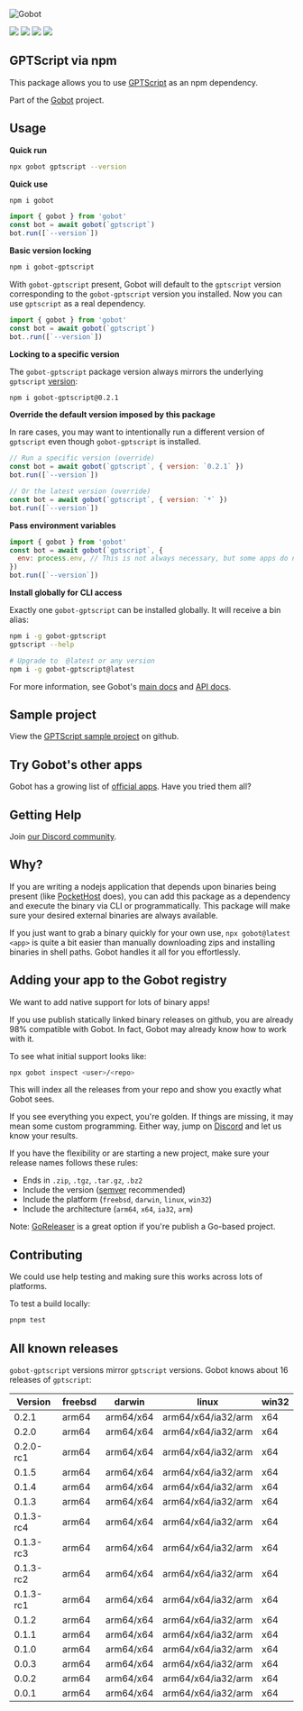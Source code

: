 ![Gobot](https://raw.githubusercontent.com/benallfree/gobot/v1.0.0-alpha.32/assets/gobot-banner-300x.png)

![](https://img.shields.io/npm/v/gobot-gptscript) ![](https://img.shields.io/npm/dt/gobot-gptscript) ![](https://img.shields.io/github/commit-activity/t/benallfree/gobot) ![](https://img.shields.io/github/stars/benallfree/gobot)

## GPTScript via npm

This package allows you to use [GPTScript](https://gptscript.ai/) as an npm dependency.

Part of the [Gobot](https://www.npmjs.com/package/gobot) project.

## Usage

**Quick run**

```bash
npx gobot gptscript --version
```

**Quick use**

```bash
npm i gobot
```

```js
import { gobot } from 'gobot'
const bot = await gobot(`gptscript`)
bot.run([`--version`])
```

**Basic version locking**

```bash
npm i gobot-gptscript
```

With `gobot-gptscript` present, Gobot will default to the `gptscript` version corresponding to the `gobot-gptscript` version you installed. Now you can use `gptscript` as a real dependency.

```js
import { gobot } from 'gobot'
const bot = await gobot(`gptscript`)
bot..run([`--version`])
```

**Locking to a specific version**

The `gobot-gptscript` package version always mirrors the underlying `gptscript` [version](#known-versions):

```bash
npm i gobot-gptscript@0.2.1
```

**Override the default version imposed by this package**

In rare cases, you may want to intentionally run a different version of `gptscript` even though `gobot-gptscript` is installed.

```js
// Run a specific version (override)
const bot = await gobot(`gptscript`, { version: `0.2.1` })
bot.run([`--version`])

// Or the latest version (override)
const bot = await gobot(`gptscript`, { version: `*` })
bot.run([`--version`])
```

**Pass environment variables**

```js
import { gobot } from 'gobot'
const bot = await gobot(`gptscript`, {
  env: process.env, // This is not always necessary, but some apps do need it
})
bot.run([`--version`])
```

**Install globally for CLI access**

Exactly one `gobot-gptscript` can be installed globally. It will receive a bin alias:

```bash
npm i -g gobot-gptscript
gptscript --help

# Upgrade to  @latest or any version
npm i -g gobot-gptscript@latest
```

For more information, see Gobot's [main docs](https://www.npmjs.com/package/gobot) and [API docs](https://github.com/benallfree/gobot/blob/v1.0.0-alpha.32/docs/readme.md).

## Sample project

View the [GPTScript sample project](https://github.com/benallfree/gobot/tree/v1.0.0-alpha.32/src/apps/gptscript/sample-project) on github.

## Try Gobot's other apps

Gobot has a growing list of [official apps](https://www.npmjs.com/package/gobot#official-gobot-apps). Have you tried them all?

## Getting Help

Join [our Discord community](https://discord.gg/977kMmFnXc).

## Why?

If you are writing a nodejs application that depends upon binaries being present (like [PocketHost](https://github.com/pockethost/pockethost) does), you can add this package as a dependency and execute the binary via CLI or programmatically. This package will make sure your desired external binaries are always available.

If you just want to grab a binary quickly for your own use, `npx gobot@latest <app>` is quite a bit easier than manually downloading zips and installing binaries in shell paths. Gobot handles it all for you effortlessly.

## Adding your app to the Gobot registry

We want to add native support for lots of binary apps!

If you use publish statically linked binary releases on github, you are already 98% compatible with Gobot. In fact, Gobot may already know how to work with it.

To see what initial support looks like:

```bash
npx gobot inspect <user>/<repo>
```

This will index all the releases from your repo and show you exactly what Gobot sees.

If you see everything you expect, you're golden. If things are missing, it may mean some custom programming. Either way, jump on [Discord](https://discord.gg/977kMmFnXc) and let us know your results.

If you have the flexibility or are starting a new project, make sure your release names follows these rules:

- Ends in `.zip`, `.tgz`, `.tar.gz`, `.bz2`
- Include the version ([semver](https://semver.org) recommended)
- Include the platform (`freebsd`, `darwin`, `linux`, `win32`)
- Include the architecture (`arm64`, `x64`, `ia32`, `arm`)

Note: [GoReleaser](https://goreleaser.com/) is a great option if you're publish a Go-based project.

## Contributing

We could use help testing and making sure this works across lots of platforms.

To test a build locally:

```bash
pnpm test
```

## All known releases

`gobot-gptscript` versions mirror `gptscript` versions. Gobot knows about 16 releases of `gptscript`:

| Version   | freebsd | darwin    | linux              | win32 |
| --------- | ------- | --------- | ------------------ | ----- |
| 0.2.1     | arm64   | arm64/x64 | arm64/x64/ia32/arm | x64   |
| 0.2.0     | arm64   | arm64/x64 | arm64/x64/ia32/arm | x64   |
| 0.2.0-rc1 | arm64   | arm64/x64 | arm64/x64/ia32/arm | x64   |
| 0.1.5     | arm64   | arm64/x64 | arm64/x64/ia32/arm | x64   |
| 0.1.4     | arm64   | arm64/x64 | arm64/x64/ia32/arm | x64   |
| 0.1.3     | arm64   | arm64/x64 | arm64/x64/ia32/arm | x64   |
| 0.1.3-rc4 | arm64   | arm64/x64 | arm64/x64/ia32/arm | x64   |
| 0.1.3-rc3 | arm64   | arm64/x64 | arm64/x64/ia32/arm | x64   |
| 0.1.3-rc2 | arm64   | arm64/x64 | arm64/x64/ia32/arm | x64   |
| 0.1.3-rc1 | arm64   | arm64/x64 | arm64/x64/ia32/arm | x64   |
| 0.1.2     | arm64   | arm64/x64 | arm64/x64/ia32/arm | x64   |
| 0.1.1     | arm64   | arm64/x64 | arm64/x64/ia32/arm | x64   |
| 0.1.0     | arm64   | arm64/x64 | arm64/x64/ia32/arm | x64   |
| 0.0.3     | arm64   | arm64/x64 | arm64/x64/ia32/arm | x64   |
| 0.0.2     | arm64   | arm64/x64 | arm64/x64/ia32/arm | x64   |
| 0.0.1     | arm64   | arm64/x64 | arm64/x64/ia32/arm | x64   |

